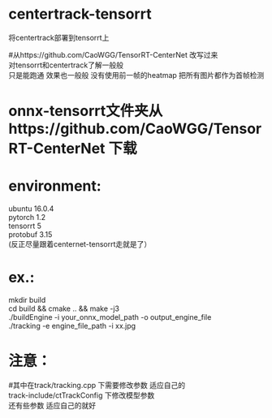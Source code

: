 # centertrack-tensorrt
将centertrack部署到tensorrt上  




#从https://github.com/CaoWGG/TensorRT-CenterNet 改写过来  
对tensorrt和centertrack了解一般般   
只是能跑通 效果也一般般
没有使用前一帧的heatmap 把所有图片都作为首帧检测  


# onnx-tensorrt文件夹从https://github.com/CaoWGG/TensorRT-CenterNet 下载

# environment:  
   ubuntu 16.0.4  
   pytorch 1.2  
   tensorrt 5  
   protobuf 3.15  
   (反正尽量跟着centernet-tensorrt走就是了）
  
# ex.: 
  mkdir build  
  cd build && cmake .. && make -j3  
  ./buildEngine -i your_onnx_model_path -o output_engine_file  
  ./tracking -e engine_file_path -i xx.jpg  
# 注意：  
#其中在track/tracking.cpp 下需要修改参数 适应自己的    
        track-include/ctTrackConfig 下修改模型参数  
        还有些参数 适应自己的就好  
  
  

